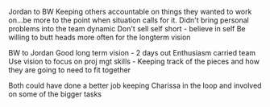 Jordan to BW
Keeping others accountable on things they wanted to work on...be more to the point when situation calls for it.
Didn't bring personal problems into the team dynamic
Don't sell self short - believe in self
Be willing to butt heads more often for the longterm vision


BW to Jordan
Good long term vision - 2 days out
Enthusiasm carried team
Use vision to focus on proj mgt skills - Keeping track of the pieces and how they are going to need to fit together

Both could have done a better job keeping Charissa in the loop and involved on some of the bigger tasks
